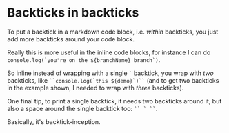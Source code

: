 # Backticks in backticks

To put a backtick in a markdown code block, i.e. _within_ backticks, you just add more backticks around your code block.

Really this is more useful in the inline code blocks, for instance I can do ``console.log(`you're on the ${branchName} branch`)``.

So inline instead of wrapping with a single `` ` `` backtick, you wrap with _two_ backticks, like ``` ``console.log(`this ${demo}`)`` ``` (and to get two backticks in the example shown, I needed to wrap with _three_ backticks).

One final tip, to print a single backtick, it needs two backticks around it, but also a space around the single backtick too: ``` `` ` `` ```.

Basically, it's backtick-inception.
